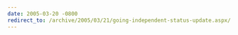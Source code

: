 ```yaml
---
date: 2005-03-20 -0800
redirect_to: /archive/2005/03/21/going-independent-status-update.aspx/
---
```

